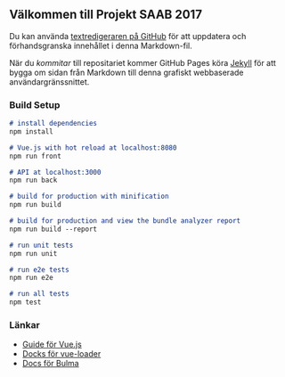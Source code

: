 ## Välkommen till Projekt SAAB 2017

Du kan använda [textredigeraren på GitHub](https://github.com/SAAB2017/3PP-tool/edit/master/docs/index.md) för att uppdatera och förhandsgranska innehållet i denna Markdown-fil.

När du _kommitar_ till repositariet kommer GitHub Pages köra [Jekyll](https://jekyllrb.com/) för att bygga om sidan från Markdown till denna grafiskt webbaserade användargränssnittet.

### Build Setup

```markdown
# install dependencies
npm install

# Vue.js with hot reload at localhost:8080
npm run front

# API at localhost:3000
npm run back

# build for production with minification
npm run build

# build for production and view the bundle analyzer report
npm run build --report

# run unit tests
npm run unit

# run e2e tests
npm run e2e

# run all tests
npm test
```

### Länkar
- [Guide för Vue.js](http://vuejs-templates.github.io/webpack/)
- [Docks för vue-loader](http://vuejs.github.io/vue-loader)
- [Docs för Bulma](https://bulma.io/documentation/overview/start/)
